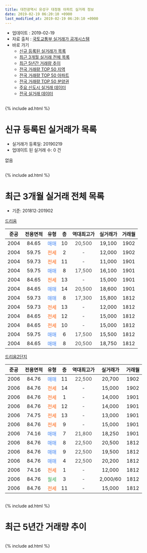 ```yaml
---
title: 대전광역시 유성구 대정동 아파트 실거래 정보
date: 2019-02-19 06:20:10 +0900
last_modified_at: 2019-02-19 06:20:10 +0900
---
```


* 업데이트 : 2019-02-19
* 자료 출처 : [국토교통부 실거래가 공개시스템](http://rt.molit.go.kr)
* 바로 가기
    * [신규 등록된 실거래가 목록](#신규-등록된-실거래가-목록)
    * [최근 3개월 실거래 전체 목록](#최근-3개월-실거래-전체-목록)
    * [최근 5년간 거래량 추이](#최근-5년간-거래량-추이)
    * [전국 거래량 TOP 50 지역](https://ayogom.github.io/apt-trade-info/최근-3개월-전국에서-가장-거래가-많이-발생한-지역)
    * [전국 거래량 TOP 50 아파트](https://ayogom.github.io/apt-trade-info/최근-3개월-전국에서-가장-거래가-많이-발생한-아파트)
    * [전국 거래량 TOP 50 분양권](https://ayogom.github.io/apt-trade-info/최근-3개월-전국에서-가장-거래가-많이-발생한-분양권)
    * [주요 신도시 실거래 데이터](https://ayogom.github.io/apt-trade-info/주요-신도시)
    * [전국 실거래 데이터](https://ayogom.github.io/apt-trade-info/전국)
<br>
{% include ad.html %}
<br>

# 신규 등록된 실거래가 목록
* 실거래가 등록일: 20190219
* 업데이트 된 실거래 수: 0 건

없음

<br>
{% include ad.html %}
<br>

# 최근 3개월 실거래 전체 목록
* 기준: 201812-201902


[드리움](https://search.naver.com/search.naver?query=%EB%8C%80%EC%A0%84%EA%B4%91%EC%97%AD%EC%8B%9C+%EC%9C%A0%EC%84%B1%EA%B5%AC+%EB%8C%80%EC%A0%95%EB%8F%99+%EB%93%9C%EB%A6%AC%EC%9B%80)

|준공|전용면적|유형|층|역대최고가|실거래가|거래월|
|:---:|:---:|:---:|:---:|:---:|:---:|:---:|
|2004|84.65|<span style="color:#4285f3">매매</span>|10|<span style="color:#444444">20,500</span>|19,100|1902|
|2004|59.75|<span style="color:#ff5a00">전세</span>|2|<span style="color:#444444">-</span>|12,000|1902|
|2004|59.73|<span style="color:#ff5a00">전세</span>|11|<span style="color:#444444">-</span>|11,000|1901|
|2004|59.75|<span style="color:#4285f3">매매</span>|8|<span style="color:#444444">17,500</span>|16,100|1901|
|2004|84.65|<span style="color:#ff5a00">전세</span>|13|<span style="color:#444444">-</span>|15,000|1901|
|2004|84.65|<span style="color:#4285f3">매매</span>|14|<span style="color:#444444">20,500</span>|18,600|1901|
|2004|59.73|<span style="color:#4285f3">매매</span>|8|<span style="color:#444444">17,300</span>|15,800|1812|
|2004|59.73|<span style="color:#ff5a00">전세</span>|13|<span style="color:#444444">-</span>|12,000|1812|
|2004|84.65|<span style="color:#ff5a00">전세</span>|12|<span style="color:#444444">-</span>|15,000|1812|
|2004|84.65|<span style="color:#ff5a00">전세</span>|10|<span style="color:#444444">-</span>|15,000|1812|
|2004|59.75|<span style="color:#4285f3">매매</span>|6|<span style="color:#444444">17,500</span>|15,500|1812|
|2004|84.65|<span style="color:#4285f3">매매</span>|8|<span style="color:#444444">20,500</span>|18,750|1812|

[드리움2단지](https://search.naver.com/search.naver?query=%EB%8C%80%EC%A0%84%EA%B4%91%EC%97%AD%EC%8B%9C+%EC%9C%A0%EC%84%B1%EA%B5%AC+%EB%8C%80%EC%A0%95%EB%8F%99+%EB%93%9C%EB%A6%AC%EC%9B%802%EB%8B%A8%EC%A7%80)

|준공|전용면적|유형|층|역대최고가|실거래가|거래월|
|:---:|:---:|:---:|:---:|:---:|:---:|:---:|
|2006|84.76|<span style="color:#4285f3">매매</span>|11|<span style="color:#444444">22,500</span>|20,700|1902|
|2006|84.76|<span style="color:#ff5a00">전세</span>|14|<span style="color:#444444">-</span>|15,000|1902|
|2006|84.76|<span style="color:#ff5a00">전세</span>|1|<span style="color:#444444">-</span>|14,000|1901|
|2006|84.76|<span style="color:#ff5a00">전세</span>|12|<span style="color:#444444">-</span>|14,000|1901|
|2006|74.75|<span style="color:#ff5a00">전세</span>|13|<span style="color:#444444">-</span>|13,000|1901|
|2006|84.76|<span style="color:#ff5a00">전세</span>|9|<span style="color:#444444">-</span>|15,000|1901|
|2006|74.16|<span style="color:#4285f3">매매</span>|7|<span style="color:#444444">21,800</span>|18,250|1901|
|2006|84.76|<span style="color:#4285f3">매매</span>|8|<span style="color:#444444">22,500</span>|20,500|1812|
|2006|84.76|<span style="color:#4285f3">매매</span>|9|<span style="color:#444444">22,500</span>|19,500|1812|
|2006|84.76|<span style="color:#4285f3">매매</span>|4|<span style="color:#444444">22,500</span>|20,200|1812|
|2006|74.16|<span style="color:#ff5a00">전세</span>|1|<span style="color:#444444">-</span>|12,000|1812|
|2006|84.76|<span style="color:#34a853">월세</span>|3|<span style="color:#444444">-</span>|2,000/60|1812|
|2006|84.76|<span style="color:#ff5a00">전세</span>|11|<span style="color:#444444">-</span>|15,000|1812|


<br>
{% include ad.html %}
<br>

# 최근 5년간 거래량 추이


<div style="width:100%;">
    <canvas id="deal_progress" height="200"></canvas>
</div>

<script>
new Chart(document.getElementById("deal_progress"), {
    type: 'line',
    data: {
        labels: ['201402','201403','201404','201405','201406','201407','201408','201409','201410','201411','201412','201501','201502','201503','201504','201505','201506','201507','201508','201509','201510','201511','201512','201601','201602','201603','201604','201605','201606','201607','201608','201609','201610','201611','201612','201701','201702','201703','201704','201705','201706','201707','201708','201709','201710','201711','201712','201801','201802','201803','201804','201805','201806','201807','201808','201809','201810','201811','201812','201901','201902'],
        datasets: [{
            label: '매매',
            pointRadius: 1,
            data: [11, 9, 3, 11, 5, 3, 14, 9, 9, 2, 7, 10, 3, 10, 5, 9, 4, 1, 6, 8, 13, 8, 7, 4, 5, 6, 8, 3, 9, 10, 12, 11, 9, 8, 11, 7, 9, 17, 2, 9, 9, 14, 6, 11, 10, 7, 12, 13, 5, 13, 7, 6, 5, 3, 6, 3, 9, 4, 6, 3, 2],
            borderColor: "rgba(255, 201, 14, 1)",
            backgroundColor: "rgba(255, 201, 14, 0.5)",
            fill: false,
            lineTension: 0
        },{
            label: '전월세',
            pointRadius: 1,
            data: [11, 10, 6, 3, 7, 4, 8, 5, 13, 4, 9, 14, 6, 4, 5, 8, 4, 9, 10, 10, 7, 5, 3, 6, 6, 11, 9, 4, 5, 7, 7, 12, 4, 3, 3, 3, 4, 5, 2, 10, 4, 6, 4, 1, 6, 5, 4, 7, 6, 6, 2, 5, 2, 3, 8, 2, 14, 0, 6, 6, 2],
            borderColor: "rgba(0, 141, 185, 1)",
            backgroundColor: "rgba(0, 141, 185, 0.5)",
            fill: false,
            lineTension: 0
        }
        ]
    },
    options: {
        responsive: true,
        title: {
            display: false
        },
        tooltips: {
            mode: 'index',
            intersect: false
        },
        hover: {
            mode: 'nearest',
            intersect: true
        },
        scales: {
            xAxes: [{
                display: true,
                scaleLabel: {
                    display: true,
                    labelString: '년/월'
                }
            }],
            yAxes: [{
                display: true,
                ticks: {
                    suggestedMin: 0,
                },
                scaleLabel: {
                    display: true,
                    labelString: '실거래 수'
                }
            }]
        }
    }
});

</script>


<br>
{% include ad.html %}
<br>

